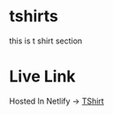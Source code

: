 # tshirts 
this is t shirt section

# Live Link  

Hosted In Netlify -> <a href="https://cozy-quokka-808b34.netlify.app/ " target="_blank">TShirt</a>
